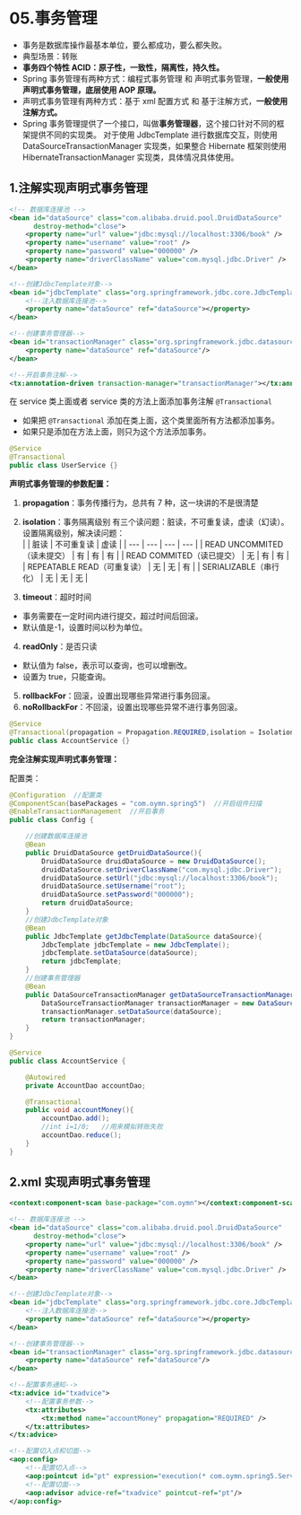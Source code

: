 # 05.事务管理

- 事务是数据库操作最基本单位，要么都成功，要么都失败。
- 典型场景：转账
- **事务四个特性 ACID：原子性，一致性，隔离性，持久性。**
- Spring 事务管理有两种方式：编程式事务管理 和 声明式事务管理，**一般使用声明式事务管理，底层使用 AOP 原理。**
- 声明式事务管理有两种方式：基于 xml 配置方式 和 基于注解方式，**一般使用注解方式。**
- Spring 事务管理提供了一个接口，叫做**事务管理器**，这个接口针对不同的框架提供不同的实现类。
  对于使用 JdbcTemplate 进行数据库交互，则使用 DataSourceTransactionManager 实现类，如果整合 Hibernate 框架则使用 HibernateTransactionManager 实现类，具体情况具体使用。

## 1.注解实现声明式事务管理

```xml
<!-- 数据库连接池 -->
<bean id="dataSource" class="com.alibaba.druid.pool.DruidDataSource"
      destroy-method="close">
    <property name="url" value="jdbc:mysql://localhost:3306/book" />
    <property name="username" value="root" />
    <property name="password" value="000000" />
    <property name="driverClassName" value="com.mysql.jdbc.Driver" />
</bean>

<!--创建JdbcTemplate对象-->
<bean id="jdbcTemplate" class="org.springframework.jdbc.core.JdbcTemplate">
    <!--注入数据库连接池-->
    <property name="dataSource" ref="dataSource"></property>
</bean>

<!--创建事务管理器-->
<bean id="transactionManager" class="org.springframework.jdbc.datasource.DataSourceTransactionManager">
    <property name="dataSource" ref="dataSource"/>
</bean>

<!--开启事务注解-->
<tx:annotation-driven transaction-manager="transactionManager"></tx:annotation-driven>
```

在 service 类上面或者 service 类的方法上面添加事务注解 `@Transactional`

- 如果把 `@Transactional` 添加在类上面，这个类里面所有方法都添加事务。
- 如果只是添加在方法上面，则只为这个方法添加事务。

```java
@Service
@Transactional
public class UserService {}
```

**声明式事务管理的参数配置：**

1. **propagation**：事务传播行为，总共有 7 种，这一块讲的不是很清楚
2. **isolation**：事务隔离级别
   有三个读问题：脏读，不可重复读，虚读（幻读）。
   设置隔离级别，解决读问题：  
   | | 脏读 | 不可重复读 | 虚读 |
   | --- | --- | --- | --- |
   | READ UNCOMMITED（读未提交） | 有 | 有 | 有 |
   | READ COMMITED（读已提交） | 无 | 有 | 有 |
   | REPEATABLE READ（可重复读） | 无 | 无 | 有 |
   | SERIALIZABLE（串行化） | 无 | 无 | 无 |

3. **timeout**：超时时间

- 事务需要在一定时间内进行提交，超过时间后回滚。
- 默认值是-1，设置时间以秒为单位。

4. **readOnly**：是否只读

- 默认值为 false，表示可以查询，也可以增删改。
- 设置为 true，只能查询。

5. **rollbackFor**：回滚，设置出现哪些异常进行事务回滚。
6. **noRollbackFor**：不回滚，设置出现哪些异常不进行事务回滚。

```java
@Service
@Transactional(propagation = Propagation.REQUIRED,isolation = Isolation.READ_COMMITTED)
public class AccountService {}
```

**完全注解实现声明式事务管理：**

配置类：

```java
@Configuration  //配置类
@ComponentScan(basePackages = "com.oymn.spring5")  //开启组件扫描
@EnableTransactionManagement  //开启事务
public class Config {

    //创建数据库连接池
    @Bean
    public DruidDataSource getDruidDataSource(){
        DruidDataSource druidDataSource = new DruidDataSource();
        druidDataSource.setDriverClassName("com.mysql.jdbc.Driver");
        druidDataSource.setUrl("jdbc:mysql://localhost:3306/book");
        druidDataSource.setUsername("root");
        druidDataSource.setPassword("000000");
        return druidDataSource;
    }
    //创建JdbcTemplate对象
    @Bean
    public JdbcTemplate getJdbcTemplate(DataSource dataSource){
        JdbcTemplate jdbcTemplate = new JdbcTemplate();
        jdbcTemplate.setDataSource(dataSource);
        return jdbcTemplate;
    }
    //创建事务管理器
    @Bean
    public DataSourceTransactionManager getDataSourceTransactionManager(DataSource dataSource){
        DataSourceTransactionManager transactionManager = new DataSourceTransactionManager();
        transactionManager.setDataSource(dataSource);
        return transactionManager;
    }
}
```

```java
@Service
public class AccountService {

    @Autowired
    private AccountDao accountDao;

    @Transactional
    public void accountMoney(){
        accountDao.add();
        //int i=1/0;   //用来模拟转账失败
        accountDao.reduce();
    }
}
```

## 2.xml 实现声明式事务管理

```xml
<context:component-scan base-package="com.oymn"></context:component-scan>

<!-- 数据库连接池 -->
<bean id="dataSource" class="com.alibaba.druid.pool.DruidDataSource"
      destroy-method="close">
    <property name="url" value="jdbc:mysql://localhost:3306/book" />
    <property name="username" value="root" />
    <property name="password" value="000000" />
    <property name="driverClassName" value="com.mysql.jdbc.Driver" />
</bean>

<!--创建JdbcTemplate对象-->
<bean id="jdbcTemplate" class="org.springframework.jdbc.core.JdbcTemplate">
    <!--注入数据库连接池-->
    <property name="dataSource" ref="dataSource"></property>
</bean>

<!--创建事务管理器-->
<bean id="transactionManager" class="org.springframework.jdbc.datasource.DataSourceTransactionManager">
    <property name="dataSource" ref="dataSource"/>
</bean>

<!--配置事务通知-->
<tx:advice id="txadvice">
    <!--配置事务参数-->
    <tx:attributes>
        <tx:method name="accountMoney" propagation="REQUIRED" />
    </tx:attributes>
</tx:advice>

<!--配置切入点和切面-->
<aop:config>
    <!--配置切入点-->
    <aop:pointcut id="pt" expression="execution(* com.oymn.spring5.Service.*.*(..))"/>
    <!--配置切面-->
    <aop:advisor advice-ref="txadvice" pointcut-ref="pt"/>
</aop:config>
```
 
 